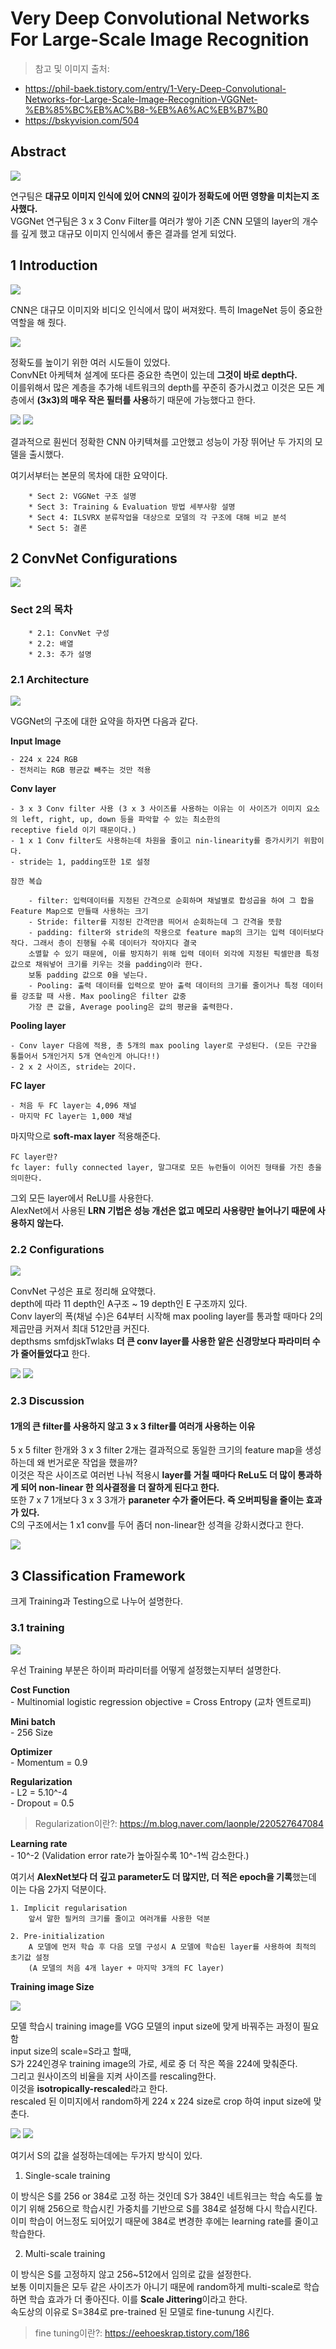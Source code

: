 # Very Deep Convolutional Networks For Large-Scale Image Recognition  

> 참고 및 이미지 출처:  
- https://phil-baek.tistory.com/entry/1-Very-Deep-Convolutional-Networks-for-Large-Scale-Image-Recognition-VGGNet-%EB%85%BC%EB%AC%B8-%EB%A6%AC%EB%B7%B0  
- https://bskyvision.com/504  



## Abstract  

<img src = "./image/1.png">  

연구팀은 **대규모 이미지 인식에 있어 CNN의 깊이가 정확도에 어떤 영향을 미치는지 조사했다.**  
VGGNet 연구팀은 3 x 3 Conv Filter를 여러갸 쌓아 기존 CNN 모델의 layer의 개수를 깊게 했고 대규모 이미지 인식에서 좋은 결과를 얻게 되었다.  


## 1 Introduction  

<img src="./image/2.png">  

CNN은 대규모 이미지와 비디오 인식에서 많이 써져왔다. 특히 ImageNet 등이 중요한 역할을 해 줬다.  

<img src = "./image/3.png">  

정확도를 높이기 위한 여러 시도들이 있었다.  
ConvNEt 아케텍쳐 설계에 또다른 중요한 측면이 있는데 **그것이 바로 depth다.**  
이를위해서 많은 계층을 추가해 네트워크의 depth를 꾸준히 증가시켰고 이것은 모든 계층에서 **(3x3)의 매우 작은 필터를 사용**하기 때문에 가능했다고 한다.  

<img src = "./image/4.png">  
<img src = "./image/5.png">  

결과적으로 훤씬더 정확한 CNN 아키텍쳐를 고안했고 성능이 가장 뛰어난 두 가지의 모델을 출시했다.  

여기서부터는 본문의 목차에 대한 요약이다.  

```
    * Sect 2: VGGNet 구조 설명
    * Sect 3: Training & Evaluation 방법 세부사항 설명  
    * Sect 4: ILSVRX 분류작업을 대상으로 모델의 각 구조에 대해 비교 분석  
    * Sect 5: 결론  
```

## 2 ConvNet Configurations  

<img src = "./image/6.png">  

### Sect 2의 목차  

```
    * 2.1: ConvNet 구성  
    * 2.2: 배열  
    * 2.3: 추가 설명  
```
### 2.1 Architecture  

<img src = "./image/7.png">  

VGGNet의 구조에 대한 요약을 하자면 다음과 같다.  

**Input Image**  

    - 224 x 224 RGB  
    - 전처리는 RGB 평균값 빼주는 것만 적용  

**Conv layer**  

    - 3 x 3 Conv filter 사용 (3 x 3 사이즈를 사용하는 이유는 이 사이즈가 이미지 요소의 left, right, up, down 등을 파악할 수 있는 최소한의  
    receptive field 이기 때문이다.)  
    - 1 x 1 Conv filter도 사용하는데 차원을 줄이고 nin-linearity를 증가시키기 위함이다.  
    - stride는 1, padding또한 1로 설정

```
잠깐 복습  

    - filter: 입력데이터를 지정된 간격으로 순회하며 채널별로 합성곱을 하여 그 합을 Feature Map으로 만들때 사용하는 크기  
    - Stride: filter를 지정된 간격만큼 띄어서 순회하는데 그 간격을 뜻함
    - padding: filter와 stride의 작용으로 feature map의 크기는 입력 데이터보다 작다. 그래서 층이 진행될 수록 데이터가 작아지다 결국  
    소멸할 수 있기 때문에, 이를 방지하기 위해 입력 데이터 외각에 지정된 픽셀만큼 특정 값으로 채워넣어 크기를 키우는 것을 padding이라 한다.  
    보통 padding 값으로 0을 넣는다.  
    - Pooling: 출력 데이터를 입력으로 받아 출력 데이터의 크기를 줄이거나 특정 데이터를 강조할 때 사용. Max pooling은 filter 값중  
    가장 큰 값을, Average pooling은 값의 평균을 출력한다.  
```

**Pooling layer**  

    - Conv layer 다음에 적용, 총 5개의 max pooling layer로 구성된다. (모든 구간을 통틀어서 5개인거지 5개 연속인게 아니다!!)  
    - 2 x 2 사이즈, stride는 2이다.  

**FC layer**  

    - 처음 두 FC layer는 4,096 채널
    - 마지막 FC layer는 1,000 채널

마지막으로 **soft-max layer** 적용해준다.  

```
FC layer란?  
fc layer: fully connected layer, 말그대로 모든 뉴런들이 이어진 형태를 가진 층을 의미한다.  
```

그외 모든 layer에서 ReLU를 사용한다.  
AlexNet에서 사용된 **LRN 기법은 성능 개선은 없고 메모리 사용량만 늘어나기 때문에 사용하지 않는다.**

### 2.2 Configurations  

<img src = "./image/8.png">  

ConvNet 구성은 표로 정리해 요약했다.  
depth에 따라 11 depth인 A구조 ~ 19 depth인 E 구조까지 있다.  
Conv layer의 폭(채널 수)은 64부터 시작해 max pooling layer를 통과할 때마다 2의 제곱만큼 커져서 최대 512만큼 커진다.  
depthsms smfdjskTwlaks **더 큰 conv layer를 사용한 앝은 신경망보다 파라미터 수가 줄어들었다고** 한다.  

<img src="./image/9.png">  

<img src="./image/10.png">  

### 2.3 Discussion  

#### 1개의 큰 filter를 사용하지 않고 3 x 3 filter를 여러개 사용하는 이유  

5 x 5 filter 한개와 3 x 3 filter 2개는 결과적으로 동일한 크기의 feature map을 생성하는데 왜 번거로운 작업을 했을까?  
이것은 작은 사이즈로 여러번 나눠 적용시 **layer를 거칠 때마다 ReLu도 더 많이 통과하게 되어 non-linear 한 의사결정을 더 잘하게 된다고 한다.**  
또한 7 x 7 1개보다 3 x 3 3개가 **paraneter 수가 줄어든다. 즉 오버피팅을 줄이는 효과가 있다.**  
C의 구조에서는 1 x1 conv를 두어 좀더 non-linear한 성격을 강화시켰다고 한다.  

<img src="./image/11.png">  

## 3 Classification Framework  
  
크게 Training과 Testing으로 나누어 설명한다.  

### 3.1 training  

<img src="./image/12.png">  

우선 Training 부분은 하이퍼 파라미터를 어떻게 설정했는지부터 설명한다.  

**Cost Function**  
    - Multinomial logistic regression objective = Cross Entropy (교차 엔트로피)  

**Mini batch**  
    - 256 Size  

**Optimizer**  
    - Momentum = 0.9  

**Regularization**  
    - L2 = 5.10^-4  
    - Dropout = 0.5  

> Regularization이란?: https://m.blog.naver.com/laonple/220527647084  

**Learning rate**  
    - 10^-2 (Validation error rate가 높아질수록 10^-1씩 감소한다.)  

여기서 **AlexNet보다 더 깊고 parameter도 더 많지만, 더 적은 epoch을 기록**했는데 이는 다음 2가지 덕분이다.  

    1. Implicit regularisation  
        앞서 말한 필커의 크기를 줄이고 여러개를 사용한 덕분

    2. Pre-initialization  
        A 모델에 먼저 학습 후 다음 모델 구성시 A 모델에 학습된 layer를 사용하여 최적의 초기값 설정  
        (A 모델의 처음 4개 layer + 마지막 3개의 FC layer)  

**Training image Size**  

<img src="./image/13.png">  

모델 학습시 training image를 VGG 모델의 input size에 맞게 바꿔주는 과정이 필요함  
input size의 scale=S라고 할때,  
S가 224인경우 training image의 가로, 세로 중 더 작은 쪽을 224에 맞춰준다.  
그리고 원사이즈의 비율을 지켜 사이즈를 rescaling한다.  
이것을 **isotropically-rescaled**라고 한다.  
rescaled 된 이미지에서 random하게 224 x 224 size로 crop 하여 input size에 맞춘다.  

<img src="./image/14.png">  
<img src="./image/15.png">  

여기서 S의 값을 설정하는데에는 두가지 방식이 있다.  

1. Single-scale training  

이 방식은 S를 256 or 384로 고정 하는 것인데 S가 384인 네트워크는 학습 속도를 높이기 위해 256으로 학습시킨 가중치를 기반으로 S를 384로 설정해 다시 학습시킨다.  
이미 학습이 어느정도 되어있기 때문에 384로 변경한 후에는 learning rate를 줄이고 학습한다.  

2. Multi-scale training  

이 방식은 S를 고정하지 않고 256~512에서 임의로 값을 설정한다.  
보통 이미지들은 모두 같은 사이즈가 아니기 때문에 random하게 multi-scale로 학습하면 학습 효과가 더 좋아진다. 이를 **Scale Jittering**이라고 한다.  
속도상의 이유로 S=384로 pre-trained 된 모델로 fine-tunung 시킨다.  

>fine tuning이란?: https://eehoeskrap.tistory.com/186  

